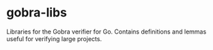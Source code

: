 # gobra-libs
Libraries for the Gobra verifier for Go. Contains definitions and lemmas useful for verifying large projects.
